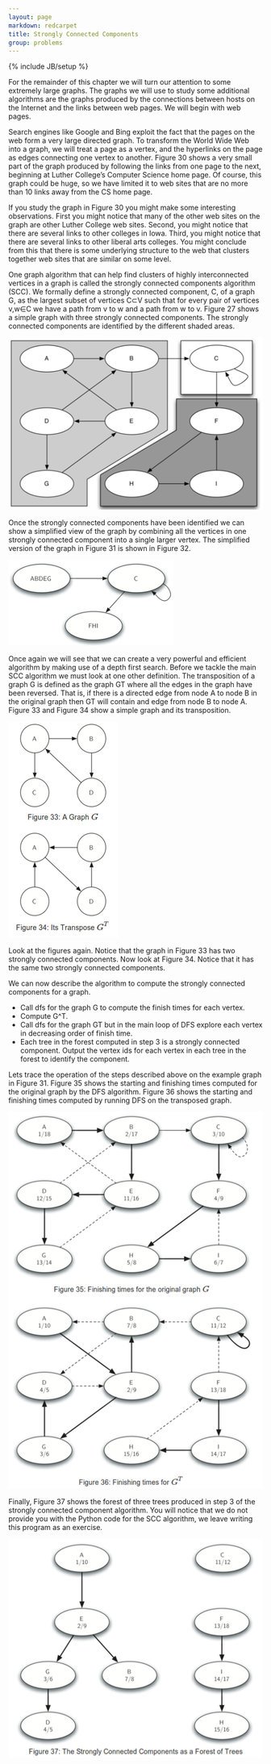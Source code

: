 ```yaml
---
layout: page
markdown: redcarpet
title: Strongly Connected Components
group: problems
---
```

{% include JB/setup %}

For the remainder of this chapter we will turn our attention to some extremely large graphs. The graphs we will use to study some additional algorithms are the graphs produced by the connections between hosts on the Internet and the links between web pages. We will begin with web pages.

Search engines like Google and Bing exploit the fact that the pages on the web form a very large directed graph. To transform the World Wide Web into a graph, we will treat a page as a vertex, and the hyperlinks on the page as edges connecting one vertex to another. Figure 30 shows a very small part of the graph produced by following the links from one page to the next, beginning at Luther College’s Computer Science home page. Of course, this graph could be huge, so we have limited it to web sites that are no more than 10 links away from the CS home page.


If you study the graph in Figure 30 you might make some interesting observations. First you might notice that many of the other web sites on the graph are other Luther College web sites. Second, you might notice that there are several links to other colleges in Iowa. Third, you might notice that there are several links to other liberal arts colleges. You might conclude from this that there is some underlying structure to the web that clusters together web sites that are similar on some level.

One graph algorithm that can help find clusters of highly interconnected vertices in a graph is called the strongly connected components algorithm (SCC). We formally define a strongly connected component, C, of a graph G, as the largest subset of vertices C⊂V such that for every pair of vertices v,w∈C we have a path from v to w and a path from w to v. Figure 27 shows a simple graph with three strongly connected components. The strongly connected components are identified by the different shaded areas.

![Figure 31: A Directed Graph with Three Strongly Connected Components](/img/PSADS_31.png)

Once the strongly connected components have been identified we can show a simplified view of the graph by combining all the vertices in one strongly connected component into a single larger vertex. The simplified version of the graph in Figure 31 is shown in Figure 32.

![Figure 32: The Reduced Graph](/img/PSADS_32.png)

Once again we will see that we can create a very powerful and efficient algorithm by making use of a depth first search. Before we tackle the main SCC algorithm we must look at one other definition. The transposition of a graph G is defined as the graph GT where all the edges in the graph have been reversed. That is, if there is a directed edge from node A to node B in the original graph then GT will contain and edge from node B to node A. Figure 33 and Figure 34 show a simple graph and its transposition.

![Figure 33-34: Graph G and its Transpose G^T](/img/PSADS_33-34.png)

Look at the figures again. Notice that the graph in Figure 33 has two strongly connected components. Now look at Figure 34. Notice that it has the same two strongly connected components.

We can now describe the algorithm to compute the strongly connected components for a graph.

- Call dfs for the graph G to compute the finish times for each vertex.
- Compute G^T.
- Call dfs for the graph GT but in the main loop of DFS explore each vertex in decreasing order of finish time.
- Each tree in the forest computed in step 3 is a strongly connected component. Output the vertex ids for each vertex in each tree in the forest to identify the component.

Lets trace the operation of the steps described above on the example graph in Figure 31. Figure 35 shows the starting and finishing times computed for the original graph by the DFS algorithm. Figure 36 shows the starting and finishing times computed by running DFS on the transposed graph.

![Figure 35-36](/img/PSADS_35-36.png)

Finally, Figure 37 shows the forest of three trees produced in step 3 of the strongly connected component algorithm. You will notice that we do not provide you with the Python code for the SCC algorithm, we leave writing this program as an exercise.

![Figure 37: The Strongly Connected Components as a Forest of Trees](/img/PSADS_37.png)
